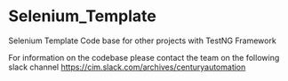 # Selenium_Template
Selenium Template Code base for other projects
with TestNG Framework

For information on the codebase please contact the team on the following slack channel
https://cim.slack.com/archives/centuryautomation
